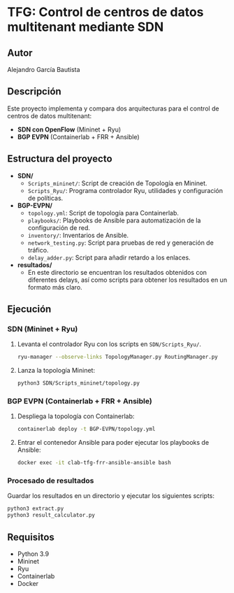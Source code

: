 # TFG: Control de centros de datos multitenant mediante SDN

## Autor
Alejandro García Bautista

## Descripción

Este proyecto implementa y compara dos arquitecturas para el control de centros de datos multitenant:

- **SDN con OpenFlow** (Mininet + Ryu)
- **BGP EVPN** (Containerlab + FRR + Ansible)

## Estructura del proyecto

- **SDN/**
  - `Scripts_mininet/`: Script de creación de Topología en Mininet.
  - `Scripts_Ryu/`: Programa controlador Ryu, utilidades y configuración de políticas.
- **BGP-EVPN/**
  - `topology.yml`: Script de topología para Containerlab.
  - `playbooks/`: Playbooks de Ansible para automatización de la configuración de red.
  - `inventory/`: Inventarios de Ansible.
  - `network_testing.py`: Script para pruebas de red y generación de tráfico.
  - `delay_adder.py`: Script para añadir retardo a los enlaces.
- **resultados/**
  - En este directorio se encuentran los resultados obtenidos con diferentes delays, así como scripts para obtener los resultados en un formato más claro.

## Ejecución

### SDN (Mininet + Ryu)

1. Levanta el controlador Ryu con los scripts en `SDN/Scripts_Ryu/`.
    ```sh
    ryu-manager --observe-links TopologyManager.py RoutingManager.py
    ```
2. Lanza la topología Mininet:
   ```sh
   python3 SDN/Scripts_mininet/topology.py
   ```

### BGP EVPN (Containerlab + FRR + Ansible)

1. Despliega la topología con Containerlab:
   ```sh
   containerlab deploy -t BGP-EVPN/topology.yml
   ```

2. Entrar el contenedor Ansible para poder ejecutar los playbooks de Ansible:
    ```sh
    docker exec -it clab-tfg-frr-ansible-ansible bash
    ```


### Procesado de resultados

Guardar los resultados en un directorio y ejecutar los siguientes scripts:
```sh
python3 extract.py
python3 result_calculator.py
```

## Requisitos

- Python 3.9
- Mininet
- Ryu
- Containerlab
- Docker
